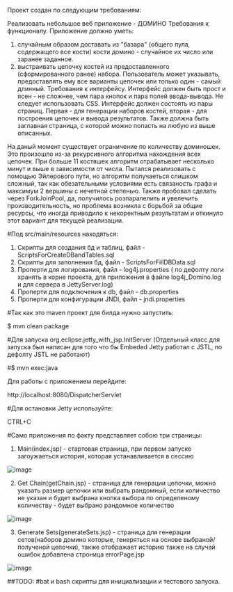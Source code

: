 Проект создан по следующим требованиям:

Pеализовать небольшое веб приложение - ДОМИНО
Требования к функционалу.
Приложение должно уметь:
1. случайным образом доставать из "базара" (общего пула, содержащего все кости) кости домино - случайное их число или заранее заданное.
2. выстраивать цепочку костей из предоставленного (сформированного ранее) набора. Пользователь может указывать, предоставлять ему все варианты цепочек или только один - самый длинный.
Требования к интерфейсу.
Интерфейс должен быть прост и ясен - не сложнее, чем пара кнопок и пара полей ввода-вывода.
Не следует использовать CSS.
Интерфейс должен состоять из пары страниц. Первая - для генерации наборов костей, вторая - для построения цепочек и вывода результатов. Также должна быть заглавная страница, с которой можно попасть на любую из выше описанных.

На даный момент существует ограничение по количеству доминошек. Это произошло из-за рекурсивного алгоритма нахождения всех цепочек.
При больше 11 костяшек алгоритм отрабатывает несколько минут и выше в зависимости от числа.
Пытался реализовать с помощью Эйлерового пути, но алгоритм получаеться слишком сложный, так как обезательными условиями есть связаность
графа и максимум 2 вершины с нечетной степенью. Также пробовал сделать через ForkJoinPool, да, получилось розпаралелить и увелечить
производительность, но проблема возникла с борьбой за общие ресурсы, что иногда приводило к некоректным результатам и откинуло этот вариант
для текущей реализации.

#Под src/main/resources находяться:

1. Скрипты для создания бд и таблиц, файл - ScriptsForCreateDBandTables.sql
2. Скрипты для заполнения бд, файл - ScriptsForFillDBData.sql
3. Проперти для логирования, файл - log4j.properties ( по дефолту логи хранять в корне проекта, для приложения в файле log4j_Domino.log и для сервера в JettyServer.log)
4. Проперти для подключения к db, файл - db.properties
5. Проперти для конфигурации JNDI, файл - jndi.properties

#Так как это maven проект для билда нужно запустить:

$ mvn clean package

#Для запуска org.eclipse.jetty_with_jsp.InitServer
(Отдельный класс для запуска был написан для того что бы Embeded Jetty работал c JSTL, по дефолту JSTL не работают)

#$ mvn exec:java

Для работы с приложением перейдите:

http://localhost:8080/DispatcherServlet 

#Для остановки Jetty используйте:

CTRL+C

#Само приложения по факту представляет собою  три страницы:

1) Main(index.jsp) - стартовая страница, при первом запуске загоужаеться история, которая устанавливается в сессию

![image](https://user-images.githubusercontent.com/16481047/32165331-1272173e-bd6b-11e7-9e53-d34bb4cc2008.png)

2) Get Chain(getChain.jsp) - страница для генерации цепочки, можно указать размер цепочки или выбрать рандомный, если количество не указан и будет выбрана кнопка выбора по определеному количеству - будет выбрано рандомное количество  

![image](https://user-images.githubusercontent.com/16481047/32165311-ff73ff58-bd6a-11e7-89fb-0cf1bdc5895c.png)

 
3) Generate Sets(generateSets.jsp) - страница для генерации сетов(наборов домино которые, генеряться на основе выбраной/полученой цепочки), также отображает историю 
также на случай ошибок добавлена строница errorPage.jsp

![image](https://user-images.githubusercontent.com/16481047/32165242-c83a9736-bd6a-11e7-86e1-4121f2d60b83.png)

##TODO:
#bat и bash скрипты для инициализации и тестового запуска.

